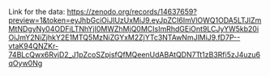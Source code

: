 Link for the data: https://zenodo.org/records/14637659?preview=1&token=eyJhbGciOiJIUzUxMiJ9.eyJpZCI6ImVlOWQ1ODA5LTJlZmMtNDgyNy04ODFiLTNhYjI0MWZhMjQ0MCIsImRhdGEiOnt9LCJyYW5kb20iOiJmY2NiZjhkY2E1MTQ5MzNiZGYxM2ZjYTc3NTAwNmJlMiJ9.fD7P--vtaK94QNZKr-74BLcQwx6RvjD2_J1pZcoSZpjsfQfMQeenUdABAtQDN7Tt1zB3Rfi5zJ4uzu6qOyw0Ng
